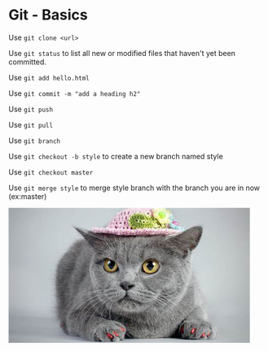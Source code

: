 # Git - Basics


Use `git clone <url>`

Use `git status` to list all new or modified files that haven't yet been committed.

Use `git add hello.html`

Use `git commit -m "add a heading h2"`

Use `git push`

Use `git pull`



Use `git branch`

Use `git checkout -b style` to create a new branch named style

Use `git checkout master`

Use `git merge style` to merge style branch with the branch you are in now (ex:master)


![cat4](images/cat4.jfif)
